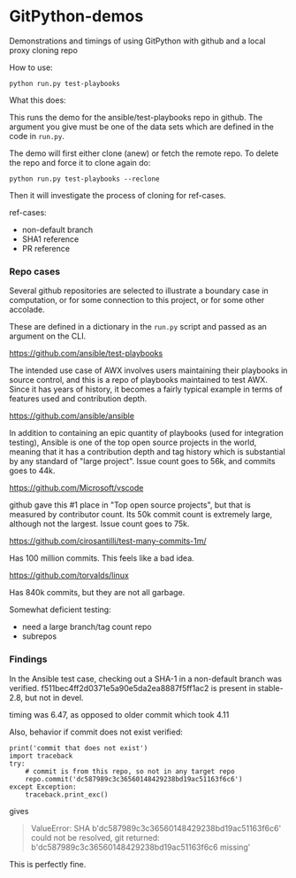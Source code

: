 # GitPython-demos
Demonstrations and timings of using GitPython with github and a
local proxy cloning repo

How to use:

```
python run.py test-playbooks
```

What this does:

This runs the demo for the ansible/test-playbooks repo in github.
The argument you give must be one of the data sets which are defined
in the code in `run.py`.

The demo will first either clone (anew) or fetch the remote repo.
To delete the repo and force it to clone again do:

```
python run.py test-playbooks --reclone
```

Then it will investigate the process of cloning for ref-cases.

ref-cases:
 - non-default branch
 - SHA1 reference
 - PR reference

### Repo cases

Several github repositories are selected to illustrate a boundary case
in computation, or for some connection to this project, or for some
other accolade.

These are defined in a dictionary in the `run.py` script and passed
as an argument on the CLI.

https://github.com/ansible/test-playbooks

The intended use case of AWX involves users maintaining their playbooks
in source control, and this is a repo of playbooks maintained to
test AWX. Since it has years of history, it becomes a fairly typical
example in terms of features used and contribution depth.

https://github.com/ansible/ansible

In addition to containing an epic quantity of playbooks (used for
integration testing), Ansible is one of the top open source projects
in the world, meaning that it has a contribution depth and tag history
which is substantial by any standard of "large project".
Issue count goes to 56k, and commits goes to 44k.

https://github.com/Microsoft/vscode

github gave this #1 place in "Top open source projects", but that is
measured by contributor count. Its 50k commit count is extremely large,
although not the largest. Issue count goes to 75k.

https://github.com/cirosantilli/test-many-commits-1m/

Has 100 million commits. This feels like a bad idea.

https://github.com/torvalds/linux

Has 840k commits, but they are not all garbage.

Somewhat deficient testing:

 - need a large branch/tag count repo
 - subrepos

### Findings

In the Ansible test case, checking out a SHA-1 in a non-default branch
was verified. f511bec4ff2d0371e5a90e5da2ea8887f5ff1ac2 is present in
stable-2.8, but not in devel.

timing was 6.47, as opposed to older commit which took 4.11

Also, behavior if commit does not exist verified:

```
print('commit that does not exist')
import traceback
try:
    # commit is from this repo, so not in any target repo
    repo.commit('dc587989c3c36560148429238bd19ac51163f6c6')
except Exception:
    traceback.print_exc()
```

gives

> ValueError: SHA b'dc587989c3c36560148429238bd19ac51163f6c6' could not be resolved, git returned: b'dc587989c3c36560148429238bd19ac51163f6c6 missing'

This is perfectly fine.
